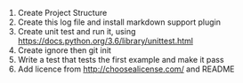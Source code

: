 1. Create Project Structure
1. Create this log file and install markdown support plugin
1. Create unit test and run it, using https://docs.python.org/3.6/library/unittest.html
1. Create ignore then git init
1. Write a test that tests the first example and make it pass
1. Add licence from http://choosealicense.com/ and README